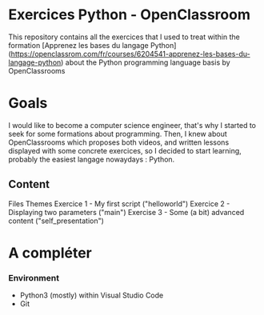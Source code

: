 # Exercices Python - OpenClassroom

This repository contains all the exercices that I used to treat within the formation  [Apprenez les bases du langage Python] (https://openclassrom.com/fr/courses/6204541-apprenez-les-bases-du-langage-python) about the Python programming language basis by OpenClassrooms 

# Goals

I would like to become a computer science engineer, that's why I started to seek for some formations about programming. Then, I knew about OpenClassrooms which proposes both videos, and written lessons displayed with some concrete exercices, so I decided to start learning, probably the easiest langage nowaydays : Python. 

## Content 
   Files             Themes
Exercice 1 - My first script ("helloworld")
Exercice 2 - Displaying two parameters ("main")
Exercise 3 - Some (a bit) advanced content ("self_presentation")
# A compléter

### Environment 

- Python3 (mostly) within Visual Studio Code
- Git

